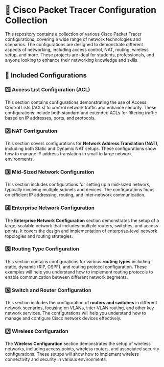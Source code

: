 # 🚀 Cisco Packet Tracer Configuration Collection

This repository contains a collection of various Cisco Packet Tracer configurations, covering a wide range of network technologies and scenarios. The configurations are designed to demonstrate different aspects of networking, including access control, NAT, routing, wireless setup, and more. These projects are ideal for students, professionals, and anyone looking to enhance their networking knowledge and skills.

## 📂 Included Configurations

### 1️⃣ **Access List Configuration (ACL)**
This section contains configurations demonstrating the use of Access Control Lists (ACLs) to control network traffic and enhance security. These configurations include both standard and extended ACLs for filtering traffic based on IP addresses, ports, and protocols.

### 2️⃣ **NAT Configuration**
This section covers configurations for **Network Address Translation (NAT)**, including both Static and Dynamic NAT setups. These configurations show how to manage IP address translation in small to large network environments.

### 3️⃣ **Mid-Sized Network Configuration**
This section includes configurations for setting up a mid-sized network, typically involving multiple subnets and devices. The configurations focus on efficient IP addressing, routing, and inter-network communication.

### 4️⃣ **Enterprise Network Configuration**
The **Enterprise Network Configuration** section demonstrates the setup of a large, scalable network that includes multiple routers, switches, and access points. It covers the design and implementation of enterprise-level network topologies and routing strategies.

### 5️⃣ **Routing Type Configuration**
This section contains configurations for various **routing types** including static, dynamic (RIP, OSPF), and routing protocol configuration. These examples will help you understand how to implement routing protocols to enable communication between different network segments.

### 6️⃣ **Switch and Router Configuration**
This section includes the configuration of **routers and switches** in different network scenarios, focusing on VLANs, inter-VLAN routing, and other key network services. The configurations will help you understand how to manage and configure Cisco network devices effectively.

### 7️⃣ **Wireless Configuration**
The **Wireless Configuration** section demonstrates the setup of wireless networks, including access points, wireless routers, and associated security configurations. These setups will show how to implement wireless connectivity and security in various environments.


